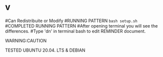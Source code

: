 # v
#Can Redistribuite or Modify
#RUNNING PATTERN
`` bash setup.sh ``
#COMPLETED RUNNING PATTERN
#After opening terminal you will see the differences.
#Type 'dn' in terminal bash to edit REMINDER document.


WARNING:CAUTION

TESTED
UBUNTU 20.04. LTS
&
DEBIAN
